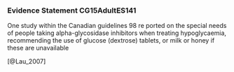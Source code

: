 ### Evidence Statement CG15AdultES141
One study within the Canadian guidelines 98 re ported on the special needs of people taking alpha-glycosidase inhibitors when treating hypoglycaemia, recommending the use of glucose (dextrose) tablets, or milk or honey if these are unavailable



[@Lau_2007]

